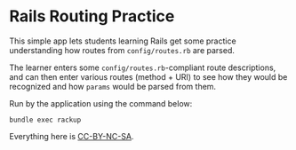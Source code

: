 Rails Routing Practice
======================

This simple app lets students learning Rails get some practice
understanding how routes from `config/routes.rb` are parsed.

The learner enters some `config/routes.rb`-compliant route descriptions,
and can then enter various routes (method + URI) to see how they would
be recognized and how `params` would be parsed from them.

Run by the application using the command below:

`bundle exec rackup`

Everything here is [CC-BY-NC-SA](https://creativecommons.org/licenses/by-nc-sa/4.0/legalcode).
